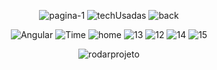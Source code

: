 <div align="center">
 

 </div>



 <div align="center">

![pagina-1](https://user-images.githubusercontent.com/107922389/194736205-3bdede47-76c7-44ca-b0ee-750710178441.png)
![techUsadas](https://user-images.githubusercontent.com/107922389/205794965-243e6cb3-7749-4dc9-a460-edd5496b4d9f.jpg)
![back](https://user-images.githubusercontent.com/107922389/205795049-74dca456-af2d-4c94-8093-fd2e7e836590.jpg)




![Angular](https://user-images.githubusercontent.com/107922389/205793964-3ae68eb6-81db-4f28-b6e7-9758ce6b19de.jpg)
![Time](https://user-images.githubusercontent.com/107922389/205790447-5a43c1d4-f992-48be-8fed-620408da55ce.jpg)
![home](https://user-images.githubusercontent.com/107922389/205793966-be13265e-f990-4d55-b213-92f35b8f7764.jpg)
![13](https://user-images.githubusercontent.com/107922389/205793968-5fb58f97-e558-40e1-901a-ff9b9477187b.jpg)
![12](https://user-images.githubusercontent.com/107922389/205793967-3eb372a5-1222-49e0-97d1-b8563a446646.jpg)
![14](https://user-images.githubusercontent.com/107922389/205793970-1982b038-f4ce-4c77-a589-331b45a83cf1.jpg)
![15](https://user-images.githubusercontent.com/107922389/205793961-c76d1226-9714-4a7b-9af8-880dbb00f407.jpg)

![rodarprojeto](https://user-images.githubusercontent.com/107922389/205793963-4965cd23-f71d-4a65-a0b2-b62ac7afe1ff.jpg)

 </div>

























